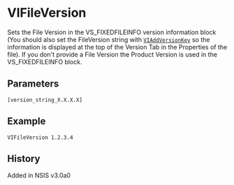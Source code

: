 # VIFileVersion

Sets the File Version in the VS\_FIXEDFILEINFO version information block (You should also set the FileVersion string with [`VIAddVersionKey`][1] so the information is displayed at the top of the Version Tab in the Properties of the file). If you don't provide a File Version the Product Version is used in the VS\_FIXEDFILEINFO block.

## Parameters

    [version_string_X.X.X.X]

## Example

	VIFileVersion 1.2.3.4

## History

Added in NSIS v3.0a0

[1]: VIAddVersionKey.md

